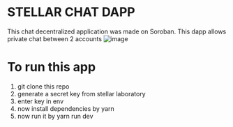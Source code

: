 # STELLAR CHAT DAPP
This chat decentralized application was made on Soroban.
This dapp allows private chat between 2 accounts
![image](https://github.com/yuvrajthegupta/STELLARCHAT/assets/96349681/c27ec69e-8988-4f6e-ad4d-688ec8ba7ac5)
# To run this app
1. git clone this repo
2. generate a secret key from stellar laboratory
3. enter key in env
4. now install dependencies by yarn
5. now run it by yarn run dev
